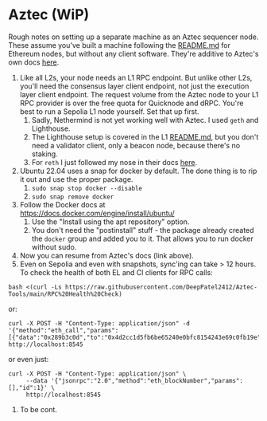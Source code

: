 # Aztec (WiP)

Rough notes on setting up a separate machine as an Aztec sequencer node. These assume you've built a machine following the [README.md](README.md) for Ethereum nodes, but without any client software. They're additive to Aztec's own docs [here](https://docs.aztec.network/the_aztec_network/guides/run_nodes/how_to_run_sequencer).

1. Like all L2s, your node needs an L1 RPC endpoint. But unlike other L2s, you'll need the consensus layer client endpoint, not just the execution layer client endpoint. The request volume from the Aztec node to your L1 RPC provider is over the free quota for Quicknode and dRPC. You're best to run a Sepolia L1 node yourself. Set that up first.
    1. Sadly, Nethermind is not yet working well with Aztec. I used `geth` and Lighthouse.
    1. The Lighthouse setup is covered in the L1 [README.md](README.md), but you don't need a validator client, only a beacon node, because there's no staking.
    1. For `reth` I just followed my nose in their docs [here](https://reth.rs/installation/overview).
1. Ubuntu 22.04 uses a snap for docker by default. The done thing is to rip it out and use the proper package.
    1. `sudo snap stop docker --disable`
    1. `sudo snap remove docker`
1. Follow the Docker docs at https://docs.docker.com/engine/install/ubuntu/
    1. Use the "Install using the apt repository" option.
    1. You don't need the "postinstall" stuff - the package already created the `docker` group and added you to it. That allows you to run docker without sudo.
1. Now you can resume from Aztec's docs (link above).
1. Even on Sepolia and even with snapshots, sync'ing can take > 12 hours. To check the health of both EL and Cl clients for RPC calls:
```
bash <(curl -Ls https://raw.githubusercontent.com/DeepPatel2412/Aztec-Tools/main/RPC%20Health%20Check)
```
or:
```
curl -X POST -H "Content-Type: application/json" -d '{"method":"eth_call","params":[{"data":"0x289b3c0d","to":"0x4d2cc1d5fb6be65240e0bfc8154243e69c0fb19e"},"latest"]}' http://localhost:8545
```
or even just:
```
curl -X POST -H "Content-Type: application/json" \
     --data '{"jsonrpc":"2.0","method":"eth_blockNumber","params":[],"id":1}' \
     http://localhost:8545
```
1. To be cont.
